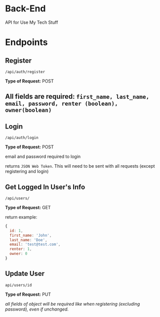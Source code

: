 # Back-End

API for Use My Tech Stuff

# Endpoints

## Register

`/api/auth/register`

**Type of Request:** POST

## All fields are required: `first_name, last_name, email, password, renter (boolean), owner(boolean)`

## Login

`/api/auth/login`

**Type of Request:** POST

email and password required to login

returns `JSON Web Token`. This will need to be sent with all requests (except registering and login)

## Get Logged In User's Info

`/api/users/`

**Type of Request:** GET

return example:

```javascript
{
  id: 1,
  first_name: 'John',
  last_name: 'Doe',
  email: 'test@test.com',
  renter: 1,
  owner: 0
}
```

## Update User

`api/users/id`

**Type of Request:** PUT

_all fields of object will be required like when registering (excluding password), even if unchanged._
